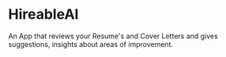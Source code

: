 # HireableAI
An App that reviews your Resume's and Cover Letters and gives suggestions, insights about areas of improvement.
